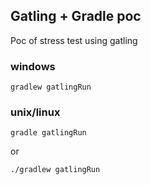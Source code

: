 ## Gatling + Gradle poc
Poc of stress test using gatling

### windows
```
gradlew gatlingRun
```

### unix/linux
```
gradle gatlingRun
```
or
```
./gradlew gatlingRun
```

